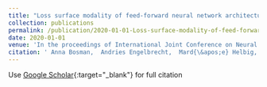 ```yaml
---
title: "Loss surface modality of feed-forward neural network architectures"
collection: publications
permalink: /publication/2020-01-01-Loss-surface-modality-of-feed-forward-neural-network-architectures
date: 2020-01-01
venue: 'In the proceedings of International Joint Conference on Neural Networks (IJCNN)'
citation: ' Anna Bosman,  Andries Engelbrecht,  Mard{\&apos;e} Helbig, &quot;Loss surface modality of feed-forward neural network architectures.&quot; In the proceedings of International Joint Conference on Neural Networks (IJCNN), 2020.'
---
```

Use [Google Scholar](https://scholar.google.com/scholar?q=Loss+surface+modality+of+feed+forward+neural+network+architectures){:target="_blank"} for full citation